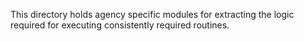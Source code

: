 This directory holds agency specific modules for extracting the logic required for executing consistently required routines. 